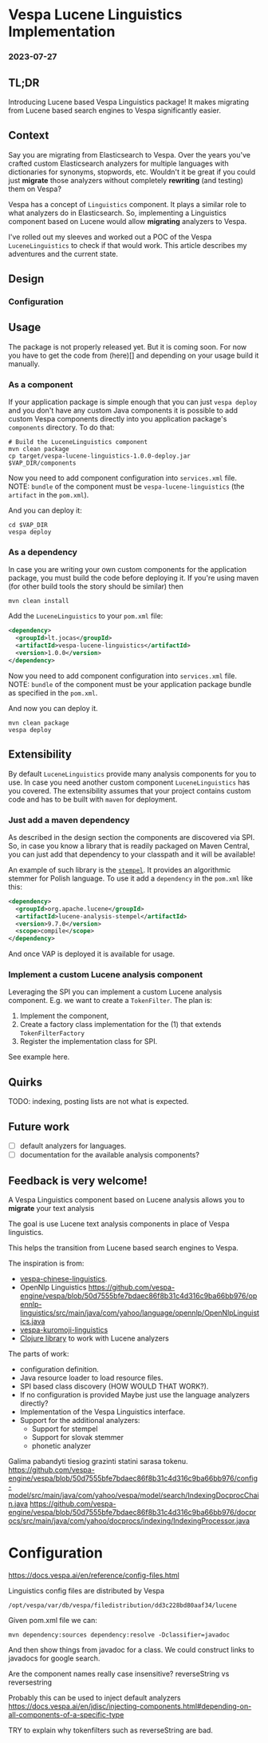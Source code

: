 # Vespa Lucene Linguistics Implementation

### 2023-07-27

## TL;DR

Introducing Lucene based Vespa Linguistics package!
It makes migrating from Lucene based search engines to Vespa significantly easier.

## Context

Say you are migrating from Elasticsearch to Vespa.
Over the years you've crafted custom Elasticsearch analyzers for multiple languages with dictionaries for synonyms, stopwords, etc.
Wouldn't it be great if you could just **migrate** those analyzers without completely **rewriting** (and testing) them on Vespa?

Vespa has a concept of `Linguistics` component. 
It plays a similar role to what analyzers do in Elasticsearch.
So, implementing a Linguistics component based on Lucene would allow **migrating** analyzers to Vespa.

I've rolled out my sleeves and worked out a POC of the Vespa `LuceneLinguistics` to check if that would work.
This article describes my adventures and the current state.

## Design

### Configuration



## Usage

The package is not properly released yet.
But it is coming soon.
For now you have to get the code from (here)[] and depending on your usage build it manually.

### As a component

If your application package is simple enough that you can just `vespa deploy` and
you don't have any custom Java components 
it is possible to add custom Vespa components directly into you application package's `components` directory.
To do that:

```shell
# Build the LuceneLinguistics component
mvn clean package
cp target/vespa-lucene-linguistics-1.0.0-deploy.jar $VAP_DIR/components
```

Now you need to add component configuration into `services.xml` file.
NOTE: `bundle` of the component must be `vespa-lucene-linguistics` (the `artifact` in the `pom.xml`).

And you can deploy it:
```shell
cd $VAP_DIR
vespa deploy
```

### As a dependency

In case you are writing your own custom components for the application package,
you must build the code before deploying it.
If you're using maven (for other build tools the story should be similar) then
```shell
mvn clean install
```

Add the `LuceneLinguistics` to your `pom.xml` file:
```xml
<dependency>
  <groupId>lt.jocas</groupId>
  <artifactId>vespa-lucene-linguistics</artifactId>
  <version>1.0.0</version>
</dependency>
```

Now you need to add component configuration into `services.xml` file.
NOTE: `bundle` of the component must be your application package bundle as specified in the `pom.xml`.

And now you can deploy it.
```shell
mvn clean package
vespa deploy
```

## Extensibility

By default `LuceneLinguistics` provide many analysis components for you to use.
In case you need another custom component `LuceneLinguistics` has you covered.
The extensibility assumes that your project contains custom code and has to be built with `maven` for deployment.

### Just add a maven dependency

As described in the design section the components are discovered via SPI.
So, in case you know a library that is readily packaged on Maven Central,
you can just add that dependency to your classpath and it will be available!

An example of such library is the [`stempel`](https://lucene.apache.org/core/8_10_1/analyzers-stempel/overview-summary.html).
It provides an algorithmic stemmer for Polish language.
To use it add a `dependency` in the `pom.xml` like this:
```xml
<dependency>
  <groupId>org.apache.lucene</groupId>
  <artifactId>lucene-analysis-stempel</artifactId>
  <version>9.7.0</version>
  <scope>compile</scope>
</dependency>
```

And once VAP is deployed it is available for usage.

### Implement a custom Lucene analysis component

Leveraging the SPI you can implement a custom Lucene analysis component.
E.g. we want to create a `TokenFilter`.
The plan is:
1. Implement the component,
2. Create a factory class implementation for the (1) that extends `TokenFilterFactory`
3. Register the implementation class for SPI.

See example here.

## Quirks

TODO: indexing, posting lists are not what is expected.

## Future work

- [ ] default analyzers for languages.
- [ ] documentation for the available analysis components?

## Feedback is very welcome!


A Vespa Linguistics component based on Lucene analysis allows you to **migrate** your text analysis

The goal is use Lucene text analysis components in place of Vespa linguistics.

This helps the transition from Lucene based search engines to Vespa.

The inspiration is from:
- [vespa-chinese-linguistics](https://github.com/vespa-engine/sample-apps/blob/master/examples/vespa-chinese-linguistics/src/main/java/com/qihoo/language/JiebaLinguistics.java).
- OpenNlp Linguistics https://github.com/vespa-engine/vespa/blob/50d7555bfe7bdaec86f8b31c4d316c9ba66bb976/opennlp-linguistics/src/main/java/com/yahoo/language/opennlp/OpenNlpLinguistics.java
- [vespa-kuromoji-linguistics](https://github.com/yahoojapan/vespa-kuromoji-linguistics/tree/main)
- [Clojure library](https://github.com/dainiusjocas/lucene-text-analysis) to work with Lucene analyzers 

The parts of work:
- configuration definition.
- Java resource loader to load resource files.
- SPI based class discovery (HOW WOULD THAT WORK?).
- If no configuration is provided Maybe just use the language analyzers directly?
- Implementation of the Vespa Linguistics interface.
- Support for the additional analyzers:
  - Support for stempel
  - Support for slovak stemmer
  - phonetic analyzer


Galima pabandyti tiesiog grazinti statini sarasa tokenu.
https://github.com/vespa-engine/vespa/blob/50d7555bfe7bdaec86f8b31c4d316c9ba66bb976/config-model/src/main/java/com/yahoo/vespa/model/search/IndexingDocprocChain.java
https://github.com/vespa-engine/vespa/blob/50d7555bfe7bdaec86f8b31c4d316c9ba66bb976/docprocs/src/main/java/com/yahoo/docprocs/indexing/IndexingProcessor.java

# Configuration


https://docs.vespa.ai/en/reference/config-files.html

Linguistics config files are distributed by Vespa
```shell
/opt/vespa/var/db/vespa/filedistribution/dd3c228bd80aaf34/lucene
```

Given pom.xml file we can:
```shell
mvn dependency:sources dependency:resolve -Dclassifier=javadoc
```
And then show things from javadoc for a class.
We could construct links to javadocs for google search.

Are the component names really case insensitive?
reverseString vs reversestring


Probably this can be used to inject default analyzers https://docs.vespa.ai/en/jdisc/injecting-components.html#depending-on-all-components-of-a-specific-type

TRY to explain why tokenfilters such as reverseString are bad.

